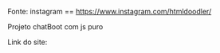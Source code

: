 Fonte: instagram == https://www.instagram.com/htmldoodler/

Projeto chatBoot com js puro

Link do site: 